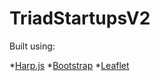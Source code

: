 TriadStartupsV2
===============

Built using:

*[Harp.js](http://harpjs.com)
*[Bootstrap](http://getbootstrap.com)
*[Leaflet](http://leafletjs.com/)
